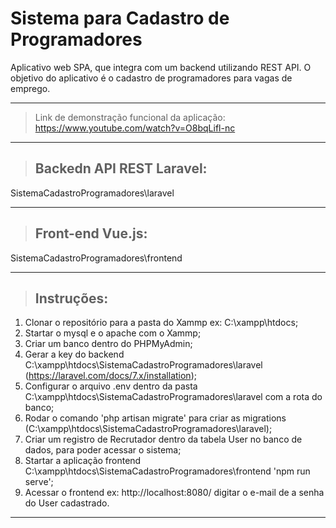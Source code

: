 # Sistema para Cadastro de Programadores
Aplicativo web SPA, que integra com um backend utilizando REST API. O objetivo do aplicativo é o cadastro de programadores para vagas de emprego.
***
> Link de demonstração funcional da aplicação: https://www.youtube.com/watch?v=O8bqLifl-nc
***

> ## Backedn API REST Laravel:
SistemaCadastroProgramadores\laravel 
***

> ## Front-end Vue.js:
SistemaCadastroProgramadores\frontend 
***

> ## Instruções:
1. Clonar o repositório para a pasta do Xammp ex: C:\xampp\htdocs;
1. Startar o mysql e o apache com o Xammp;
1. Criar um banco dentro do PHPMyAdmin;
1. Gerar a key do backend C:\xampp\htdocs\SistemaCadastroProgramadores\laravel (https://laravel.com/docs/7.x/installation);
1. Configurar o arquivo .env dentro da pasta C:\xampp\htdocs\SistemaCadastroProgramadores\laravel com a rota do banco;
1. Rodar o comando 'php artisan migrate' para criar as migrations (C:\xampp\htdocs\SistemaCadastroProgramadores\laravel);
1. Criar um registro de Recrutador dentro da tabela User no banco de dados, para poder acessar o sistema;
1. Startar a aplicação frontend C:\xampp\htdocs\SistemaCadastroProgramadores\frontend 'npm run serve';
1. Acessar o frontend ex: http://localhost:8080/ digitar o e-mail de a senha do User cadastrado.
***

